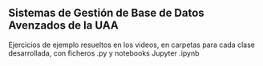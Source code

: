 <h2>Sistemas de Gestión de Base de Datos Avenzados de la UAA</h2>

Ejercicios de ejemplo resueltos en los videos, en carpetas para cada clase desarrollada, con ficheros .py y notebooks Jupyter .ipynb
